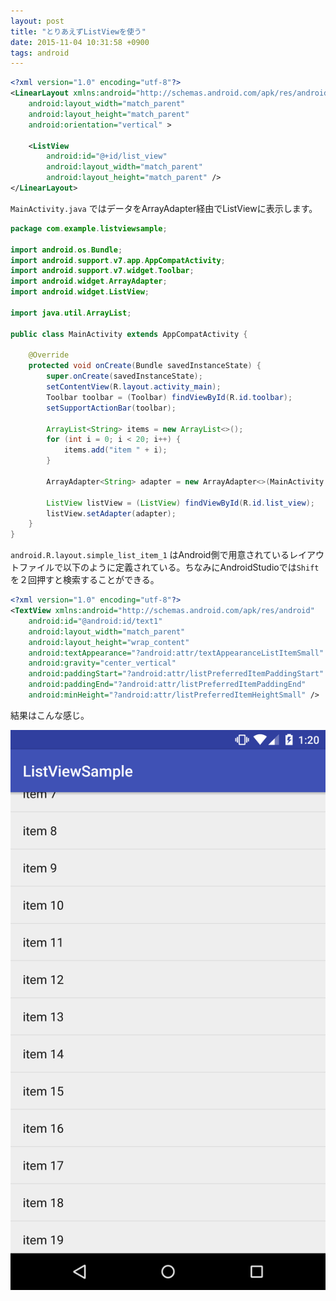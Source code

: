 ```yaml
---
layout: post
title: "とりあえずListViewを使う"
date: 2015-11-04 10:31:58 +0900
tags: android
---
```


```xml:layout/activity_main.xml
<?xml version="1.0" encoding="utf-8"?>
<LinearLayout xmlns:android="http://schemas.android.com/apk/res/android"
    android:layout_width="match_parent"
    android:layout_height="match_parent"
    android:orientation="vertical" >

    <ListView
        android:id="@+id/list_view"
        android:layout_width="match_parent"
        android:layout_height="match_parent" />
</LinearLayout>
```

`MainActivity.java` ではデータをArrayAdapter経由でListViewに表示します。

```java:MainActivity.java
package com.example.listviewsample;

import android.os.Bundle;
import android.support.v7.app.AppCompatActivity;
import android.support.v7.widget.Toolbar;
import android.widget.ArrayAdapter;
import android.widget.ListView;

import java.util.ArrayList;

public class MainActivity extends AppCompatActivity {

    @Override
    protected void onCreate(Bundle savedInstanceState) {
        super.onCreate(savedInstanceState);
        setContentView(R.layout.activity_main);
        Toolbar toolbar = (Toolbar) findViewById(R.id.toolbar);
        setSupportActionBar(toolbar);

        ArrayList<String> items = new ArrayList<>();
        for (int i = 0; i < 20; i++) {
            items.add("item " + i);
        }

        ArrayAdapter<String> adapter = new ArrayAdapter<>(MainActivity.this, android.R.layout.simple_list_item_1, items);

        ListView listView = (ListView) findViewById(R.id.list_view);
        listView.setAdapter(adapter);
    }
}
```

`android.R.layout.simple_list_item_1` はAndroid側で用意されているレイアウトファイルで以下のように定義されている。ちなみにAndroidStudioでは`Shift`を２回押すと検索することができる。

```xml:simple_list_item_1.xml
<?xml version="1.0" encoding="utf-8"?>
<TextView xmlns:android="http://schemas.android.com/apk/res/android"
    android:id="@android:id/text1"
    android:layout_width="match_parent"
    android:layout_height="wrap_content"
    android:textAppearance="?android:attr/textAppearanceListItemSmall"
    android:gravity="center_vertical"
    android:paddingStart="?android:attr/listPreferredItemPaddingStart"
    android:paddingEnd="?android:attr/listPreferredItemPaddingEnd"
    android:minHeight="?android:attr/listPreferredItemHeightSmall" />
```

結果はこんな感じ。

![listview](/images/listview1.png "listview")
